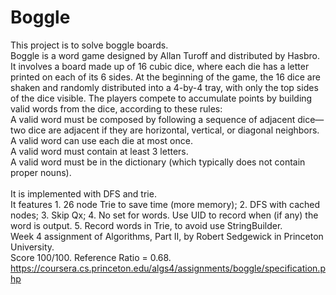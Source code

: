 # Boggle
This project is to solve boggle boards.\
Boggle is a word game designed by Allan Turoff and distributed by Hasbro. It involves a board made up of 16 cubic dice, where each die has a letter printed on each of its 6 sides. At the beginning of the game, the 16 dice are shaken and randomly distributed into a 4-by-4 tray, with only the top sides of the dice visible. The players compete to accumulate points by building valid words from the dice, according to these rules:\
A valid word must be composed by following a sequence of adjacent dice—two dice are adjacent if they are horizontal, vertical, or diagonal neighbors.\
A valid word can use each die at most once.\
A valid word must contain at least 3 letters.\
A valid word must be in the dictionary (which typically does not contain proper nouns).\
\
It is implemented with DFS and trie.\
It features 1. 26 node Trie to save time (more memory); 2. DFS with cached nodes; 3. Skip Qx; 4. No set for words. Use UID to record when (if any) the word is output. 5. Record words in Trie, to avoid use StringBuilder.\
Week 4 assignment of Algorithms, Part II, by Robert Sedgewick in Princeton University.\
Score 100/100. Reference Ratio = 0.68.\
https://coursera.cs.princeton.edu/algs4/assignments/boggle/specification.php
